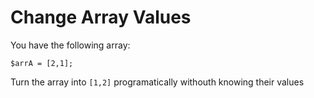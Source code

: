 # Change Array Values

You have the following array:

```$arrA = [2,1];```

Turn the array into ```[1,2]``` programatically withouth knowing their values
